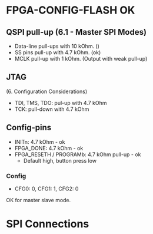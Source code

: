 # FPGA-CONFIG-FLASH OK
## QSPI pull-up (6.1 - Master SPI Modes)

- Data-line pull-ups with 10 kOhm. ()
- SS pins pull-up with 4.7 kOhm. (ok)
- MCLK pull-up with 1 kOhm. (Output with weak pull-up)


## JTAG
(6. Configuration Considerations)

- TDI, TMS, TDO: pul-up with 4.7 kOhm
- TCK: pull-down with 4.7 kOhm

## Config-pins
- INITn: 4.7 kOhm - ok
- FPGA_DONE: 4.7 kOhm - ok
- FPGA_RESETH / PROGRAMb: 4.7 kOhm pull-up - ok
	- Default high, button press low

### Config
- CFG0: 0, CFG1: 1, CFG2: 0

OK for master slave mode.

# SPI Connections
